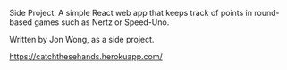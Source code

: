 Side Project. A simple React web app that keeps track of points in round-based games such as Nertz or Speed-Uno.

Written by Jon Wong, as a side project.

https://catchthesehands.herokuapp.com/
